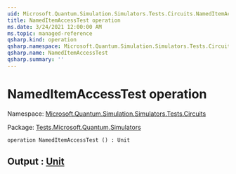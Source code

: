 ```yaml
---
uid: Microsoft.Quantum.Simulation.Simulators.Tests.Circuits.NamedItemAccessTest
title: NamedItemAccessTest operation
ms.date: 3/24/2021 12:00:00 AM
ms.topic: managed-reference
qsharp.kind: operation
qsharp.namespace: Microsoft.Quantum.Simulation.Simulators.Tests.Circuits
qsharp.name: NamedItemAccessTest
qsharp.summary: ''
---
```


# NamedItemAccessTest operation

Namespace: [Microsoft.Quantum.Simulation.Simulators.Tests.Circuits](xref:Microsoft.Quantum.Simulation.Simulators.Tests.Circuits)

Package: [Tests.Microsoft.Quantum.Simulators](https://nuget.org/packages/Tests.Microsoft.Quantum.Simulators)




```qsharp
operation NamedItemAccessTest () : Unit
```


## Output : [Unit](xref:microsoft.quantum.lang-ref.unit)

